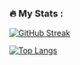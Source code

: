 ### :fire: My Stats :

[![GitHub Streak](http://github-readme-streak-stats.herokuapp.com?user=michalski-marcin&theme=github_dark_dimmed&border_radius=1&border=555555)](https://git.io/streak-stats)

[![Top Langs](https://github-readme-stats.vercel.app/api/top-langs/?username=michalski-marcin&layout=compact&theme=github_dark_dimmed&border_radius=1&border_color=555555)](https://github.com/anuraghazra/github-readme-stats)

<!--
**michalski-marcin/michalski-marcin** is a ✨ _special_ ✨ repository because its `README.md` (this file) appears on your GitHub profile.

Here are some ideas to get you started:

- 🔭 I’m currently working on ...
- 🌱 I’m currently learning ...
- 👯 I’m looking to collaborate on ...
- 🤔 I’m looking for help with ...
- 💬 Ask me about ...
- 📫 How to reach me: ...
- 😄 Pronouns: ...
- ⚡ Fun fact: ...
-->
